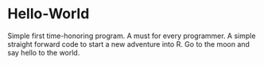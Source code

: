 Hello-World
===========

Simple first time-honoring program. A must for every programmer.
A simple straight forward code to start a new adventure into R.
Go to the moon and say hello to the world.
